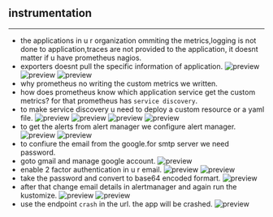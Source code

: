 ## instrumentation
-----------------------------------------------------------------------------------------
* the applications in u r organization ommiting the metrics,logging is not done to application,traces are not provided to the application, it doesnt matter if u have prometheus nagios.
* exporters doesnt pull the specific information of application.
![preview](./images/obs1.png)
![preview](./images/obs2.png)
![preview](./images/obs3.png)
* why prometheus no writing the custom metrics we written.
* how does prometheus know which application service get the custom metrics? for that prometheus has `service discovery`.
* to make service discovery u need to deploy a custom resource or a yaml file.
![preview](./images/obs4.png)
![preview](./images/obs5.png)
![preview](./images/obs6.png)
![preview](./images/obs7.png)
* to get the alerts from alert manager we configure alert manager.
![preview](./images/obs8.png)
![preview](./images/obs9.png)
* to confiure the email from the google.for smtp server we need password.
* goto gmail and manage google account.
![preview](./images/obs10.png)
* enable 2 factor authentication in u r email.
![preview](./images/obs11.png)
![preview](./images/obs12.png)
* take the password and convert to base64 encoded formart.
![preview](./images/obs13.png)
* after that change email details in alertmanager and again run the kustomize.
![preview](./images/obs14.png)
![preview](./images/obs15.png)
* use the endpoint `crash` in the url. the app will be crashed.
![preview](./images/obs16.png)
